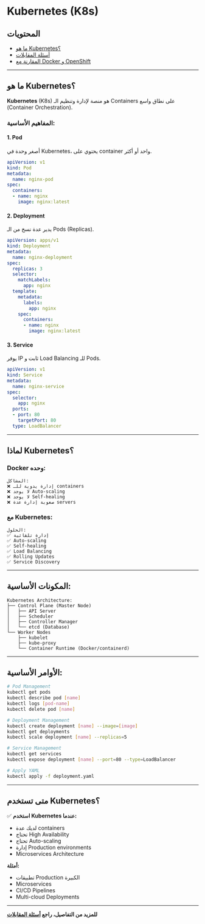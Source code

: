 # Kubernetes (K8s)

## المحتويات
- [ما هو Kubernetes؟](#ما-هو-kubernetes)
- [أسئلة المقابلات](Kubernetes-Interview-Questions.md)
- [المقارنة مع Docker و OpenShift](../Comparison.md)

---

## ما هو Kubernetes؟

**Kubernetes** (K8s) هو منصة لإدارة وتنظيم الـ Containers على نطاق واسع (Container Orchestration).

### المفاهيم الأساسية:

#### 1. **Pod**
أصغر وحدة في Kubernetes، يحتوي على container واحد أو أكثر.

```yaml
apiVersion: v1
kind: Pod
metadata:
  name: nginx-pod
spec:
  containers:
  - name: nginx
    image: nginx:latest
```

#### 2. **Deployment**
يدير عدة نسخ من الـ Pods (Replicas).

```yaml
apiVersion: apps/v1
kind: Deployment
metadata:
  name: nginx-deployment
spec:
  replicas: 3
  selector:
    matchLabels:
      app: nginx
  template:
    metadata:
      labels:
        app: nginx
    spec:
      containers:
      - name: nginx
        image: nginx:latest
```

#### 3. **Service**
يوفر IP ثابت و Load Balancing للـ Pods.

```yaml
apiVersion: v1
kind: Service
metadata:
  name: nginx-service
spec:
  selector:
    app: nginx
  ports:
  - port: 80
    targetPort: 80
  type: LoadBalancer
```

---

## لماذا Kubernetes؟

### Docker وحده:
```
المشاكل:
❌ إدارة يدوية للـ containers
❌ لا يوجد Auto-scaling
❌ لا يوجد Self-healing
❌ صعوبة إدارة عدة servers
```

### مع Kubernetes:
```
الحلول:
✅ إدارة تلقائية
✅ Auto-scaling
✅ Self-healing
✅ Load Balancing
✅ Rolling Updates
✅ Service Discovery
```

---

## المكونات الأساسية:

```
Kubernetes Architecture:
├── Control Plane (Master Node)
│   ├── API Server
│   ├── Scheduler
│   ├── Controller Manager
│   └── etcd (Database)
└── Worker Nodes
    ├── kubelet
    ├── kube-proxy
    └── Container Runtime (Docker/containerd)
```

---

## الأوامر الأساسية:

```bash
# Pod Management
kubectl get pods
kubectl describe pod [name]
kubectl logs [pod-name]
kubectl delete pod [name]

# Deployment Management
kubectl create deployment [name] --image=[image]
kubectl get deployments
kubectl scale deployment [name] --replicas=5

# Service Management
kubectl get services
kubectl expose deployment [name] --port=80 --type=LoadBalancer

# Apply YAML
kubectl apply -f deployment.yaml
```

---

## متى تستخدم Kubernetes؟

✅ **استخدم Kubernetes عندما:**
- لديك عدة containers
- تحتاج High Availability
- تحتاج Auto-scaling
- إدارة Production environments
- Microservices Architecture

**أمثلة:**
- تطبيقات Production الكبيرة
- Microservices
- CI/CD Pipelines
- Multi-cloud Deployments

---

**للمزيد من التفاصيل، راجع [أسئلة المقابلات](Kubernetes-Interview-Questions.md)**
